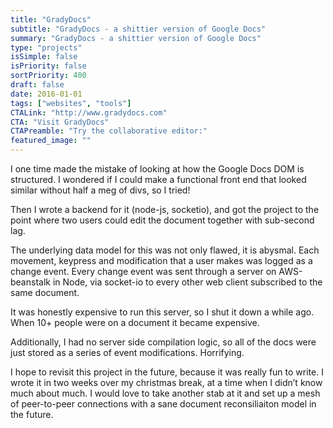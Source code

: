 ```yaml
---
title: "GradyDocs"
subtitle: "GradyDocs - a shittier version of Google Docs"
summary: "GradyDocs - a shittier version of Google Docs"
type: "projects"
isSimple: false
isPriority: false
sortPriority: 400
draft: false
date: 2016-01-01
tags: ["websites", "tools"]
CTALink: "http://www.gradydocs.com"
CTA: "Visit GradyDocs"
CTAPreamble: "Try the collaborative editor:"
featured_image: ""
---
```


I one time made the mistake of looking at how the Google Docs DOM is structured. I wondered if I could make a functional front end that looked similar without half a meg of divs, so I tried!

Then I wrote a backend for it (node-js, socketio), and got the project to the point where two users could edit the document together with sub-second lag. 

The underlying data model for this was not only flawed, it is abysmal.  Each movement, keypress and modification that a user makes was logged as a change event. Every change event was sent through a server on AWS-beanstalk in Node, via socket-io to every other web client subscribed to the same document.

It was honestly expensive to run this server, so I shut it down a while ago. When 10+ people were on a document it became expensive. 

Additionally, I had no server side compilation logic, so all of the docs were just stored as a series of event modifications.  Horrifying. 

I hope to revisit this project in the future, because it was really fun to write.  I wrote it in two weeks over my christmas break, at a time when I didn’t know much about much.  I would love to take another stab at it and set up a mesh of peer-to-peer connections with a sane document reconsiliaiton model in the future.


